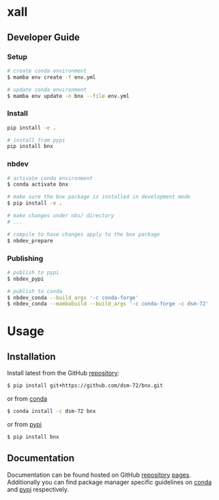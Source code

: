 # xall

<!-- WARNING: THIS FILE WAS AUTOGENERATED! DO NOT EDIT! -->

## Developer Guide

### Setup

``` sh
# create conda environment
$ mamba env create -f env.yml

# update conda environment
$ mamba env update -n bnx --file env.yml
```

### Install

``` sh
pip install -e .

# install from pypi
pip install bnx
```

### nbdev

``` sh
# activate conda environment
$ conda activate bnx

# make sure the bnx package is installed in development mode
$ pip install -e .

# make changes under nbs/ directory
# ...

# compile to have changes apply to the bnx package
$ nbdev_prepare
```

### Publishing

``` sh
# publish to pypi
$ nbdev_pypi

# publish to conda
$ nbdev_conda --build_args '-c conda-forge'
$ nbdev_conda --mambabuild --build_args '-c conda-forge -c dsm-72'
```

# Usage

## Installation

Install latest from the GitHub
[repository](https://github.com/dsm-72/bnx):

``` sh
$ pip install git+https://github.com/dsm-72/bnx.git
```

or from [conda](https://anaconda.org/dsm-72/bnx)

``` sh
$ conda install -c dsm-72 bnx
```

or from [pypi](https://pypi.org/project/bnx/)

``` sh
$ pip install bnx
```

## Documentation

Documentation can be found hosted on GitHub
[repository](https://github.com/dsm-72/bnx)
[pages](https://dsm-72.github.io/bnx/). Additionally you can find
package manager specific guidelines on
[conda](https://anaconda.org/dsm-72/bnx) and
[pypi](https://pypi.org/project/bnx/) respectively.
